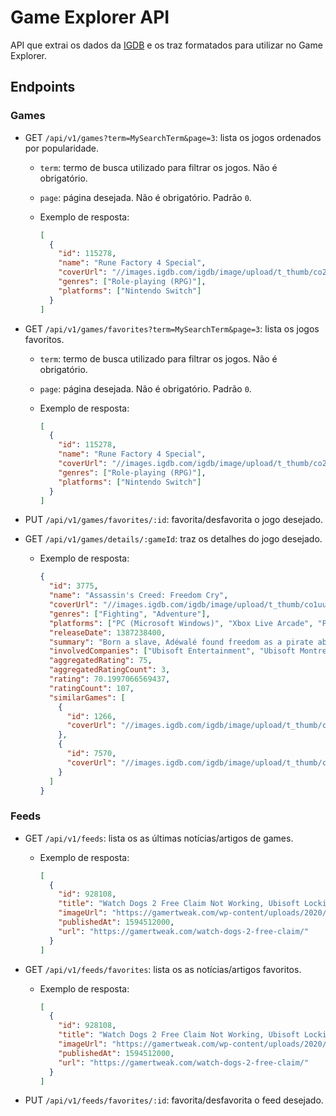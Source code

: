# Game Explorer API

API que extrai os dados da [IGDB](https://www.igdb.com/api) e os traz formatados para utilizar no Game Explorer.

## Endpoints

### Games

- GET `/api/v1/games?term=MySearchTerm&page=3`: lista os jogos ordenados por popularidade.

  - `term`: termo de busca utilizado para filtrar os jogos. Não é obrigatório.
  - `page`: página desejada. Não é obrigatório. Padrão `0`.
  - Exemplo de resposta:

    ```json
    [
      {
        "id": 115278,
        "name": "Rune Factory 4 Special",
        "coverUrl": "//images.igdb.com/igdb/image/upload/t_thumb/co203s.jpg",
        "genres": ["Role-playing (RPG)"],
        "platforms": ["Nintendo Switch"]
      }
    ]
    ```

- GET `/api/v1/games/favorites?term=MySearchTerm&page=3`: lista os jogos favoritos.

  - `term`: termo de busca utilizado para filtrar os jogos. Não é obrigatório.
  - `page`: página desejada. Não é obrigatório. Padrão `0`.
  - Exemplo de resposta:

    ```json
    [
      {
        "id": 115278,
        "name": "Rune Factory 4 Special",
        "coverUrl": "//images.igdb.com/igdb/image/upload/t_thumb/co203s.jpg",
        "genres": ["Role-playing (RPG)"],
        "platforms": ["Nintendo Switch"]
      }
    ]
    ```

- PUT `/api/v1/games/favorites/:id`: favorita/desfavorita o jogo desejado.

- GET `/api/v1/games/details/:gameId`: traz os detalhes do jogo desejado.

  - Exemplo de resposta:

    ```json
    {
      "id": 3775,
      "name": "Assassin's Creed: Freedom Cry",
      "coverUrl": "//images.igdb.com/igdb/image/upload/t_thumb/co1uue.jpg",
      "genres": ["Fighting", "Adventure"],
      "platforms": ["PC (Microsoft Windows)", "Xbox Live Arcade", "PlayStation Network", "PlayStation 4"],
      "releaseDate": 1387238400,
      "summary": "Born a slave, Adéwalé found freedom as a pirate aboard the Jackdaw as Captain Edward Kenway's Quartermaster. Fifteen years later, Adéwalé has become a trained assassin and finds himself shipwrecked in Saint-Domingue with no weapon and no crew helping him out. So unfolds a new adventure,",
      "involvedCompanies": ["Ubisoft Entertainment", "Ubisoft Montreal", "Ubisoft Québec"],
      "aggregatedRating": 75,
      "aggregatedRatingCount": 3,
      "rating": 70.1997066569437,
      "ratingCount": 107,
      "similarGames": [
        {
          "id": 1266,
          "coverUrl": "//images.igdb.com/igdb/image/upload/t_thumb/co1xii.jpg"
        },
        {
          "id": 7570,
          "coverUrl": "//images.igdb.com/igdb/image/upload/t_thumb/co1xir.jpg"
        }
      ]
    }
    ```

### Feeds

- GET `/api/v1/feeds`: lista os as últimas notícias/artigos de games.

  - Exemplo de resposta:

    ```json
    [
      {
        "id": 928108,
        "title": "Watch Dogs 2 Free Claim Not Working, Ubisoft Locking Spammers With Multiple Account",
        "imageUrl": "https://gamertweak.com/wp-content/uploads/2020/07/watch-dogs-2-free-copy.jpg",
        "publishedAt": 1594512000,
        "url": "https://gamertweak.com/watch-dogs-2-free-claim/"
      }
    ]
    ```

- GET `/api/v1/feeds/favorites`: lista os as notícias/artigos favoritos.

  - Exemplo de resposta:

    ```json
    [
      {
        "id": 928108,
        "title": "Watch Dogs 2 Free Claim Not Working, Ubisoft Locking Spammers With Multiple Account",
        "imageUrl": "https://gamertweak.com/wp-content/uploads/2020/07/watch-dogs-2-free-copy.jpg",
        "publishedAt": 1594512000,
        "url": "https://gamertweak.com/watch-dogs-2-free-claim/"
      }
    ]
    ```

- PUT `/api/v1/feeds/favorites/:id`: favorita/desfavorita o feed desejado.
